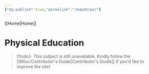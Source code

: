 ```yaml
---
{"dg-publish":true,"permalink":"/mapeh/pe/"}
---
```


[[Home\|Home]]

# Physical Education

>[!todo]- This subject is still unavailable. Kindly follow the [[Misc/Contributor's Guide\|Contributor's Guide]] if you'd like to improve the site!